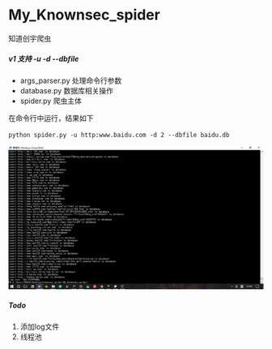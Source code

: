 # My_Knownsec_spider

知道创宇爬虫
##### v1 支持 -u -d --dbfile
- args_parser.py 处理命令行参数
- database.py 数据库相关操作
- spider.py 爬虫主体

在命令行中运行，结果如下

`python spider.py -u http:www.baidu.com -d 2 --dbfile baidu.db`

![baidu](img/baidu.png)

##### Todo
1. 添加log文件
2. 线程池